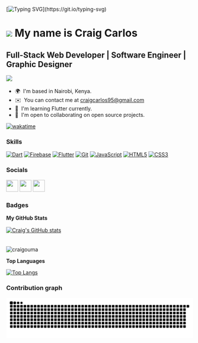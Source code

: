 [![Typing SVG](https://readme-typing-svg.herokuapp.com/?lines=Hello+Human+...)](https://git.io/typing-svg)

![](https://user-images.githubusercontent.com/18350557/176309783-0785949b-9127-417c-8b55-ab5a4333674e.gif)
My name is Craig Carlos
====================================================================================================================================

Full-Stack Web Developer | Software Engineer | Graphic Designer
-----------------
![](https://komarev.com/ghpvc/?username=craigouma&style=for-the-badge)
* 🌍  I'm based in Nairobi, Kenya.
* ✉️  You can contact me at [craigcarlos95@gmail.com](mailto:craigcarlos95@gmail.com)
* 🧠  I'm learning Flutter currently.
* 🤝  I'm open to collaborating on open source projects.


[![wakatime](https://wakatime.com/badge/user/e0e18e64-2882-4a3a-acf1-8600d256b235.svg)](https://wakatime.com/@e0e18e64-2882-4a3a-acf1-8600d256b235)


### Skills


<p align="left">
<a href="https://dart.dev/" target="_blank" rel="noreferrer"><img src="https://raw.githubusercontent.com/danielcranney/readme-generator/main/public/icons/skills/dart-colored.svg" width="36" height="36" alt="Dart" /></a>
<a href="https://firebase.google.com/" target="_blank" rel="noreferrer"><img src="https://raw.githubusercontent.com/danielcranney/readme-generator/main/public/icons/skills/firebase-colored.svg" width="36" height="36" alt="Firebase" /></a>
<a href="https://flutter.dev/" target="_blank" rel="noreferrer"><img src="https://raw.githubusercontent.com/danielcranney/readme-generator/main/public/icons/skills/flutter-colored.svg" width="36" height="36" alt="Flutter" /></a>
<a href="https://git-scm.com/" target="_blank" rel="noreferrer"><img src="https://raw.githubusercontent.com/danielcranney/readme-generator/main/public/icons/skills/git-colored.svg" width="36" height="36" alt="Git" /></a>
<a href="https://developer.mozilla.org/en-US/docs/Web/JavaScript" target="_blank" rel="noreferrer"><img src="https://raw.githubusercontent.com/danielcranney/readme-generator/main/public/icons/skills/javascript-colored.svg" width="36" height="36" alt="JavaScript" /></a>
<a href="https://developer.mozilla.org/en-US/docs/Glossary/HTML5" target="_blank" rel="noreferrer"><img src="https://raw.githubusercontent.com/danielcranney/readme-generator/main/public/icons/skills/html5-colored.svg" width="36" height="36" alt="HTML5" /></a>
<a href="https://www.w3.org/TR/CSS/#css" target="_blank" rel="noreferrer"><img src="https://raw.githubusercontent.com/danielcranney/readme-generator/main/public/icons/skills/css3-colored.svg" width="36" height="36" alt="CSS3" /></a>

</p>


### Socials

<p align="left"> <a href="https://www.github.com/craigouma" target="_blank" rel="noreferrer"><img src="https://raw.githubusercontent.com/danielcranney/readme-generator/main/public/icons/socials/github.svg" width="32" height="32" /></a> <a href="https://www.linkedin.com/in/craig-carlos-ouma" target="_blank" rel="noreferrer"><img src="https://raw.githubusercontent.com/danielcranney/readme-generator/main/public/icons/socials/linkedin.svg" width="32" height="32" /></a> <a href="https://www.twitter.com/m_jaluo" target="_blank" rel="noreferrer"><img src="https://raw.githubusercontent.com/danielcranney/readme-generator/main/public/icons/socials/twitter.svg" width="32" height="32" /></a> 


### Badges

<b>My GitHub Stats</b>

<a href="https://github.com/craigouma">
  <img align="center" src="https://github-readme-stats.vercel.app/api?username=craigouma&show_icons=true&theme=transparent" alt="Craig's GitHub stats" />
</a>
  <br>
<br>
<br>
  
<img align="center" src="https://github-readme-streak-stats.herokuapp.com/?user=craigouma&theme=transparent" alt="craigouma" />

<b>Top Languages</b>

[![Top Langs](https://github-readme-stats-blindbanditbmc.vercel.app/api/top-langs/?username=craigouma&layout=compact&show_icons=true&theme=transparent&langs_count=6)](https://github.com/craigouma/github-readme-stats)

### Contribution graph

![snake gif](https://github.com/ElNgatia/ElNgatia/blob/output/github-contribution-grid-snake.svg?palette=github-dark)
